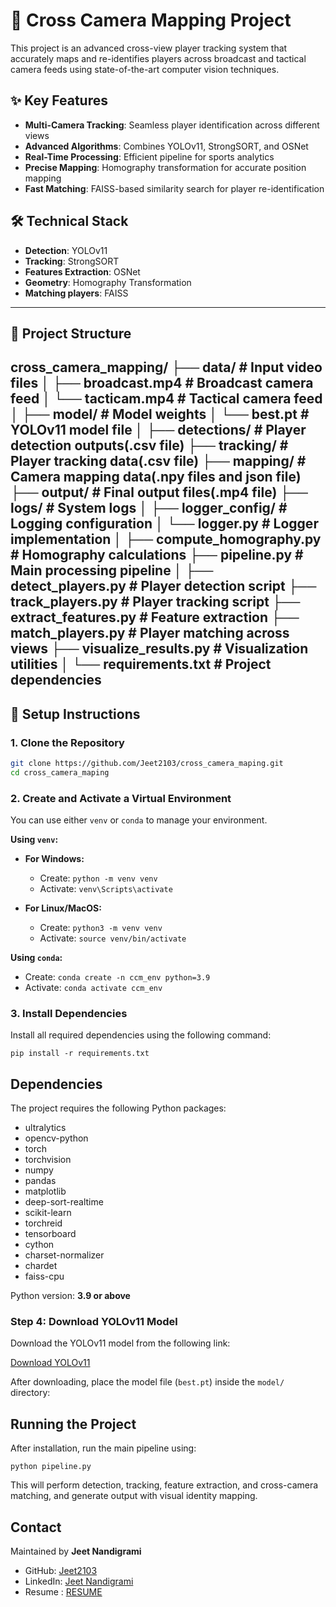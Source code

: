 # 🎥 Cross Camera Mapping Project

This project is an advanced cross-view player tracking system that accurately maps and re-identifies players across broadcast and tactical camera feeds using state-of-the-art computer vision techniques.

## ✨ Key Features
- **Multi-Camera Tracking**: Seamless player identification across different views
- **Advanced Algorithms**: Combines YOLOv11, StrongSORT, and OSNet
- **Real-Time Processing**: Efficient pipeline for sports analytics
- **Precise Mapping**: Homography transformation for accurate position mapping
- **Fast Matching**: FAISS-based similarity search for player re-identification

## 🛠️ Technical Stack
- **Detection**: YOLOv11
- **Tracking**: StrongSORT
- **Features Extraction**: OSNet
- **Geometry**: Homography Transformation
- **Matching players**: FAISS

---
## 📁 Project Structure

cross_camera_mapping/
├── data/ # Input video files
│ ├── broadcast.mp4 # Broadcast camera feed
│ └── tacticam.mp4 # Tactical camera feed
│
├── model/ # Model weights
│ └── best.pt # YOLOv11 model file
│
├── detections/ # Player detection outputs(.csv file)
├── tracking/ # Player tracking data(.csv file)
├── mapping/ # Camera mapping data(.npy files and json file)
├── output/ # Final output files(.mp4 file)
├── logs/ # System logs
│
├── logger_config/ # Logging configuration
│ └── logger.py # Logger implementation
│
├── compute_homography.py # Homography calculations
├── pipeline.py # Main processing pipeline
│
├── detect_players.py # Player detection script
├── track_players.py # Player tracking script
├── extract_features.py # Feature extraction
├── match_players.py # Player matching across views
├── visualize_results.py # Visualization utilities
│
└── requirements.txt # Project dependencies
---

## 🚀 Setup Instructions

### 1. Clone the Repository
```bash
git clone https://github.com/Jeet2103/cross_camera_maping.git
cd cross_camera_maping

```


### 2. Create and Activate a Virtual Environment

You can use either `venv` or `conda` to manage your environment.

**Using `venv`:**

- **For Windows:**
  - Create: `python -m venv venv`
  - Activate: `venv\Scripts\activate`

- **For Linux/MacOS:**
  - Create: `python3 -m venv venv`
  - Activate: `source venv/bin/activate`

**Using `conda`:**

- Create: `conda create -n ccm_env python=3.9`
- Activate: `conda activate ccm_env`

### 3. Install Dependencies

Install all required dependencies using the following command:


`pip install -r requirements.txt`

## Dependencies

The project requires the following Python packages:

- ultralytics  
- opencv-python  
- torch  
- torchvision  
- numpy  
- pandas  
- matplotlib  
- deep-sort-realtime  
- scikit-learn  
- torchreid  
- tensorboard  
- cython  
- charset-normalizer  
- chardet  
- faiss-cpu  

Python version: **3.9 or above**


### Step 4: Download YOLOv11 Model

Download the YOLOv11 model from the following link:

[Download YOLOv11](https://drive.google.com/file/d/1-5fOSHOSB9UXyP_enOoZNAMScrePVcMD/view)

After downloading, place the model file (`best.pt`) inside the `model/` directory:



## Running the Project

After installation, run the main pipeline using:

`python pipeline.py`

This will perform detection, tracking, feature extraction, and cross-camera matching, and generate output with visual identity mapping.

## Contact

Maintained by **Jeet Nandigrami**  
- GitHub: [Jeet2103](https://github.com/Jeet2103)  
- LinkedIn: [Jeet Nandigrami](https://www.linkedin.com/in/jeet-nandigrami/)
- Resume : [RESUME](https://drive.google.com/file/d/1Zvm0yAK--t_K-lNBpLnDFA2Lz41ZBqvX/view?usp=sharing)